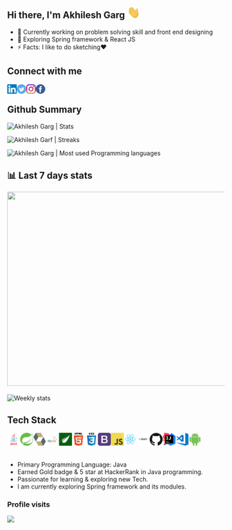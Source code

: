 ## Hi there, I'm Akhilesh Garg <img src="https://raw.githubusercontent.com/akgarg0472/akgarg0472/main/.github/images/hi.gif" width="30px">

- 🔭 Currently working on problem solving skill and front end designing
- 🌱 Exploring Spring framework & React JS
- ⚡ Facts: I like to do sketching❤️

## Connect with me
<a href="https://www.linkedin.com/in/akgarg0472/"><img align="left" alt="LinkedIn" width="22px" src="https://raw.githubusercontent.com/akgarg0472/akgarg0472/main/.github/images/linkedin.svg"/></a>
<a href="https://twitter.com/akgarg0472"><img align="left" alt="Twitter" width="22px" src="https://raw.githubusercontent.com/akgarg0472/akgarg0472/main/.github/images/twitter.png"/></a>
<a href="https://www.instagram.com/akgarg0407/"><img align="left" alt="Instagram" width="22px" src="https://raw.githubusercontent.com/akgarg0472/akgarg0472/main/.github/images/instagram.png"/></a>
<a href="https://www.facebook.com/akgarg0407"><img align="left" alt="Facebook" width="22px" src="https://raw.githubusercontent.com/akgarg0472/akgarg0472/main/.github/images/facebook.png" /></a>
<br/>

## Github Summary
<!-- <p align="left"><img src="https://github-profile-trophy.vercel.app/?username=akgarg0472&theme=darkhub" alt="Akhilesh Garg github quick summary"/></p> -->
<p align="left"><img src="https://github-readme-stats.vercel.app/api?username=akgarg0472&show_icons=true&theme=gotham&count_private=true" alt="Akhilesh Garg | Stats"></p>
<p align="left"><img src="https://github-readme-streak-stats.herokuapp.com/?user=akgarg0472&&theme=gotham" alt="Akhilesh Garf | Streaks"></p>
<p align="left"><img src="https://github-readme-stats.vercel.app/api/top-langs/?username=akgarg0472&theme=gotham" alt="Akhilesh Garg | Most used Programming languages"></p> 

## 📊 Last 7 days stats
<img width="600px" height="450px" src="https://wakatime.com/share/@akgarg0472/debc8931-4987-4de8-bfb2-04296e5e2cd4.png" />
<br/><br/>
<img src="https://github-readme-stats.vercel.app/api/wakatime?username=akgarg0472&layuout=compact&theme=gotham" alt="Weekly stats"/>

## Tech Stack
<img align="left" alt="Java" width="30px" src="https://raw.githubusercontent.com/akgarg0472/akgarg0472/main/.github/images/java.svg" />
<img align="left" alt="Spring" width="30px" src="https://raw.githubusercontent.com/akgarg0472/akgarg0472/main/.github/images/spring.svg" />
<img align="left" alt="Hibernate" width="30px" src="https://raw.githubusercontent.com/akgarg0472/akgarg0472/main/.github/images/hibernate.svg" />
<img align="left" alt="MySQL" width="30px" src="https://raw.githubusercontent.com/github/explore/80688e429a7d4ef2fca1e82350fe8e3517d3494d/topics/mysql/mysql.png" />
<img align="left" alt="Thymeleaf" width="30px" src="https://raw.githubusercontent.com/akgarg0472/akgarg0472/main/.github/images/thymeleaf.png" />
<img align="left" alt="HTML5" width="30px" src="https://raw.githubusercontent.com/github/explore/80688e429a7d4ef2fca1e82350fe8e3517d3494d/topics/html/html.png" />
<img align="left" alt="CSS3" width="30px" src="https://raw.githubusercontent.com/github/explore/80688e429a7d4ef2fca1e82350fe8e3517d3494d/topics/css/css.png" />
<img align="left" alt="Bootstrap" width="30px" src="https://raw.githubusercontent.com/github/explore/80688e429a7d4ef2fca1e82350fe8e3517d3494d/topics/bootstrap/bootstrap.png" />
<img align="left" alt="JavaScript" width="30px" src="https://raw.githubusercontent.com/github/explore/80688e429a7d4ef2fca1e82350fe8e3517d3494d/topics/javascript/javascript.png" />
<img align="left" alt="React JS" width="30px" src="https://raw.githubusercontent.com/github/explore/80688e429a7d4ef2fca1e82350fe8e3517d3494d/topics/react/react.png" />
<img align="left" alt="jQuery" width="30px" src="https://raw.githubusercontent.com/github/explore/80688e429a7d4ef2fca1e82350fe8e3517d3494d/topics/jquery/jquery.png" />
<img align="left" alt="VCS" width="30px" src="https://raw.githubusercontent.com/github/explore/78df643247d429f6cc873026c0622819ad797942/topics/github/github.png" />
<img align="left" alt="IntelliJ Idea" width="30px" src="https://raw.githubusercontent.com/akgarg0472/akgarg0472/main/.github/images/intellij-idea.svg" />
<img align="left" alt="VS Code" width="30px" src="https://raw.githubusercontent.com/github/explore/80688e429a7d4ef2fca1e82350fe8e3517d3494d/topics/visual-studio-code/visual-studio-code.png" />
<img align="left" alt="Android" width="30px" src="https://raw.githubusercontent.com/github/explore/80688e429a7d4ef2fca1e82350fe8e3517d3494d/topics/android/android.png" />
<br/>
<br/>
<br/>
	
* Primary Programming Language: Java
* Earned Gold badge & 5 star at HackerRank in Java programming.
* Passionate for learning & exploring new Tech.
* I am currently exploring Spring framework and its modules.

### Profile visits
<img src='https://profile-counter.glitch.me/akgarg0472/count.svg' width='auto'>
